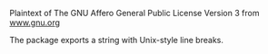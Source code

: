 Plaintext of The GNU Affero General Public License Version 3 from www.gnu.org

The package exports a string with Unix-style line breaks.
